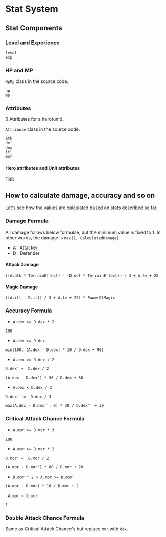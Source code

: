 # Stat System

## Stat Components

### Level and Experience

```
level
exp
```

### HP and MP

`HpMp` class in the source code.

```
hp
mp
```

### Attributes

5 Attributes for a hero(unit).

`Attribute` class in the source code.

```
atk
def
dex
itl
mor
```

#### Hero attributes and Unit attributes

TBD

## How to calculate damage, accuracy and so on

Let's see how the values are calculated based on stats described so far.

### Damage Formula

All damage follows below formulae, but the minimum value is fixed to 1.
In other words, the damage is `max(1, CalculatedDamage)`.

* A : Attacker
* D : Defender

#### Attack Damage

```
((A.atk * TerrainEffect) - (D.def * TerrainEffect)) / 3 + A.lv + 25
```

#### Magic Damage 

```
((A.itl - D.itl) / 3 + A.lv + 25) * PowerOfMagic
```

### Accuracy Formula

* `A.dex >= D.dex * 2`

```
100
```

* `A.dex >= D.dex`

```
min(100, (A.dex - D.dex) * 10 / D.dex + 90)
```

* `A.dex >= D.dex / 2`

```
D.dex' =  D.dex / 2

(A.dex - D.dex') * 30 / D.dex'+ 60
```

* `A.dex < D.dex / 2`

```
D.dex'' =  D.dex / 3

max(A.dex - D.dex'', 0) * 30 / D.dex'' + 30
```

### Critical Attack Chance Formula

* `A.mor >= D.mor * 3`

```
100
```

* `A.mor >= D.mor * 2`

```
D.mor' =  D.mor / 2

(A.mor - D.mor') * 80 / D.mor + 20
```

* `D.mor * 2 > A.mor >= D.mor`

```
(A.mor - D.mor) * 18 / D.mor + 2
```

. `A.mor < D.mor`

```
1
```

### Double Attack Chance Formula

Same as Critical Attack Chance's but replace `mor` with `dex`.

